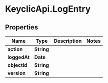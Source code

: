 # KeyclicApi.LogEntry

## Properties
Name | Type | Description | Notes
------------ | ------------- | ------------- | -------------
**action** | **String** |  | 
**loggedAt** | **Date** |  | 
**objectId** | **String** |  | 
**version** | **String** |  | 



